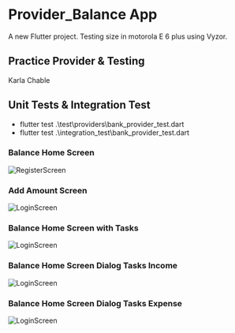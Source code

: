 # Provider_Balance App
A new Flutter project. Testing size in motorola E 6 plus using Vyzor.

## Practice Provider & Testing
Karla Chable

## Unit Tests & Integration Test
- flutter test .\test\providers\bank_provider_test.dart
- flutter test .\integration_test\bank_provider_test.dart

### Balance Home Screen
![RegisterScreen](./screenshots/BalanceHomeScreen.png)

###  Add Amount Screen
![LoginScreen](./screenshots/AddAmountScreen.png)

###  Balance Home Screen with Tasks
![LoginScreen](./screenshots/BalanceHomeTask.png)

###  Balance Home Screen Dialog Tasks Income
![LoginScreen](./screenshots/BalanceHomeTaskDialogInc.png)

###  Balance Home Screen Dialog Tasks Expense
![LoginScreen](./screenshots/BBalanceHomeTaskDialogExp.png)